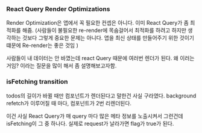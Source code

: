 ### React Query Render Optimizations

Render Optimization은 앱에서 꼭 필요한 컨셉은 아니다. 이미 React Query가 좀 최적화를 해줌.
(사람들이 불필요한 re-render에 목숨걸어서 최적화를 하려고 하지만 생각하는 것보다 그렇게 중요한 문제는 아니다. 앱을 최신 상태를 만들어주기 위한 것이기 떄문에 Re-render는 좋은 것임 )

사람들이 내 데이터는 안 바꼈는데 react Query 때문에 여러번 렌더가 된다. 왜 이러는 거임? 이라는 질문을 많이 해서 좀 설명해보고자함.

### isFetching transition

todos의 길이가 바뀔 때만 컴포넌트가 렌더된다고 말한건 사실 구라였다.
background refetch가 이루어질 때 마다, 컴포넌트가 2번 리렌더된다.

이건 사실 React Query가 매 query 마다 많은 메타 정보를 노출시켜서 그런건데 isFetching이 그 중 하나다. 실제로 request가 날라가면 flag가 true가 된다.
